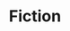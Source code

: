 ---
layout: coming-soon
title: Fiction
permalink: /fiction/
id: fiction
reg_lead_text: In another life, all I wanted to do was write fiction for a living. I'm happier now that I don't care about making a living at it. My choices in my fiction are free to be more perverse and difficult. 
---